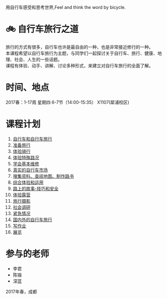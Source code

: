 用自行车感受和思考世界,Feel and think the word by bicycle.
# 🚲 自行车旅行之道

旅行的方式有很多，自行车也许是最自由的一种，也是非常接近修行的一种。  
本课程希望以自行车旅行为主题，与同学们一起探讨关于自行车、旅行、健康、地理、社会、人生的一些话题。  
课程有体验、动手、讲解、讨论多种形式，来建立对自行车旅行的全面了解。  
# 时间、地点
2017春：1-17周 星期四 6-7节（14:00-15:35） X1107(犀浦校区)
# 课程计划
1. [自行车和自行车旅行](1-introduce)
2. [准备旅行](3-riding)
3. [体验骑行](4-a-long-trip)
4. [体验特殊路况](5-special-road)
5. [学会基本维修](7-repair)
6. [真实的自行车市场](2-market)
7. [搜集资料、查阅地图、制作路书](8-roadbook)
8. [综合体验和运用](9-real-riding)
10. [路上的故事-技巧和安全](10-talk)
11. [体验露营](6-camp)
12. [旅行摄影](11-photo)
12. [社会调研](12-surevy)
13. [紧急情况](13-security)
14. [国内外的自行车旅行](14-bike-travel-plant)
15. [写作业](15-report)
16. [展览](16-exhibit)

# 参与的老师

- 李君
- 陈锴
- 深蓝

2017年春，成都
